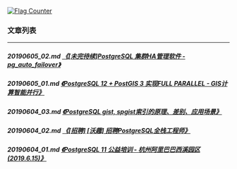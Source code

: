 <a rel="nofollow" href="http://info.flagcounter.com/h9V1"  ><img src="http://s03.flagcounter.com/count/h9V1/bg_FFFFFF/txt_000000/border_CCCCCC/columns_2/maxflags_12/viewers_0/labels_0/pageviews_0/flags_0/"  alt="Flag Counter"  border="0"  ></a>  
  
### 文章列表  
----  
##### 20190605_02.md   [《[未完待续]PostgreSQL 集群HA管理软件 - pg_auto_failover》](20190605_02.md)  
##### 20190605_01.md   [《PostgreSQL 12 + PostGIS 3 实现FULL PARALLEL - GIS计算智能并行》](20190605_01.md)  
##### 20190604_03.md   [《PostgreSQL gist, spgist索引的原理、差别、应用场景》](20190604_03.md)  
##### 20190604_02.md   [《[招聘] [沃趣] 招聘PostgreSQL全栈工程师》](20190604_02.md)  
##### 20190604_01.md   [《PostgreSQL 11 公益培训 - 杭州阿里巴巴西溪园区(2019.6.15)》](20190604_01.md)  
